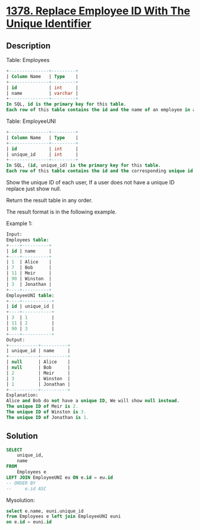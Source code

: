 # [1378. Replace Employee ID With The Unique Identifier](https://leetcode.com/problems/replace-employee-id-with-the-unique-identifier/)

## Description

Table: Employees

```sql
+---------------+---------+
| Column Name   | Type    |
+---------------+---------+
| id            | int     |
| name          | varchar |
+---------------+---------+
In SQL, id is the primary key for this table.
Each row of this table contains the id and the name of an employee in a company.
```


Table: EmployeeUNI

```sql
+---------------+---------+
| Column Name   | Type    |
+---------------+---------+
| id            | int     |
| unique_id     | int     |
+---------------+---------+
In SQL, (id, unique_id) is the primary key for this table.
Each row of this table contains the id and the corresponding unique id of an employee in the company.
```

Show the unique ID of each user, If a user does not have a unique ID replace just show null.

Return the result table in any order.

The result format is in the following example.

Example 1:

```sql
Input: 
Employees table:
+----+----------+
| id | name     |
+----+----------+
| 1  | Alice    |
| 7  | Bob      |
| 11 | Meir     |
| 90 | Winston  |
| 3  | Jonathan |
+----+----------+
EmployeeUNI table:
+----+-----------+
| id | unique_id |
+----+-----------+
| 3  | 1         |
| 11 | 2         |
| 90 | 3         |
+----+-----------+
Output: 
+-----------+----------+
| unique_id | name     |
+-----------+----------+
| null      | Alice    |
| null      | Bob      |
| 2         | Meir     |
| 3         | Winston  |
| 1         | Jonathan |
+-----------+----------+
Explanation: 
Alice and Bob do not have a unique ID, We will show null instead.
The unique ID of Meir is 2.
The unique ID of Winston is 3.
The unique ID of Jonathan is 1.
```


## Solution

```sql
SELECT
    unique_id,
    name
FROM
    Employees e
LEFT JOIN EmployeeUNI eu ON e.id = eu.id
-- ORDER BY
--     e.id ASC
```

Mysolution:

```sql
select e.name, euni.unique_id
from Employees e left join EmployeeUNI euni
on e.id = euni.id
```
